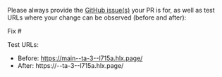 Please always provide the [GitHub issue(s)](../issues) your PR is for, as well as test URLs where your change can be observed (before and after):

Fix #<gh-issue-id>

Test URLs:
- Before: https://main--ta-3--l715a.hlx.page/
- After: https://<branch>--ta-3--l715a.hlx.page/
